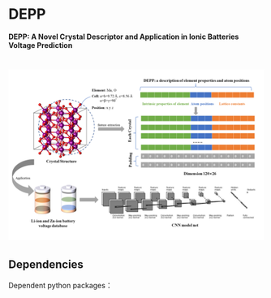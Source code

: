 # DEPP
**DEPP: A Novel Crystal Descriptor and Application in Ionic Batteries Voltage Prediction**
# ![image.png](Schematic.png)

## Dependencies
Dependent python packages：

